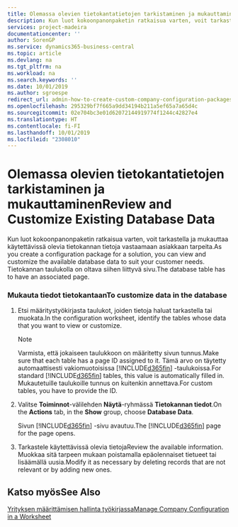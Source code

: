 ```yaml
---
title: Olemassa olevien tietokantatietojen tarkistaminen ja mukauttaminen | Microsoft Docs
description: Kun luot kokoonpanonpaketin ratkaisua varten, voit tarkastella ja mukauttaa käytettävissä olevia tietokannan tietoja vastaamaan asiakkaan tarpeita. Tietokannan taulukolla on oltava siihen liittyvä sivu.
services: project-madeira
documentationcenter: ''
author: SorenGP
ms.service: dynamics365-business-central
ms.topic: article
ms.devlang: na
ms.tgt_pltfrm: na
ms.workload: na
ms.search.keywords: ''
ms.date: 10/01/2019
ms.author: sgroespe
redirect_url: admin-how-to-create-custom-company-configuration-packages
ms.openlocfilehash: 295329bf7f665a9dd34194b211a5ef65a7a65d4c
ms.sourcegitcommit: 02e704bc3e01d62072144919774f1244c42827e4
ms.translationtype: HT
ms.contentlocale: fi-FI
ms.lasthandoff: 10/01/2019
ms.locfileid: "2308010"
---
```

# <a name="review-and-customize-existing-database-data"></a><span data-ttu-id="8ae28-104">Olemassa olevien tietokantatietojen tarkistaminen ja mukauttaminen</span><span class="sxs-lookup"><span data-stu-id="8ae28-104">Review and Customize Existing Database Data</span></span>
<span data-ttu-id="8ae28-105">Kun luot kokoonpanonpaketin ratkaisua varten, voit tarkastella ja mukauttaa käytettävissä olevia tietokannan tietoja vastaamaan asiakkaan tarpeita.</span><span class="sxs-lookup"><span data-stu-id="8ae28-105">As you create a configuration package for a solution, you can view and customize the available database data to suit your customer needs.</span></span> <span data-ttu-id="8ae28-106">Tietokannan taulukolla on oltava siihen liittyvä sivu.</span><span class="sxs-lookup"><span data-stu-id="8ae28-106">The database table has to have an associated page.</span></span>  

### <a name="to-customize-data-in-the-database"></a><span data-ttu-id="8ae28-107">Mukauta tiedot tietokantaan</span><span class="sxs-lookup"><span data-stu-id="8ae28-107">To customize data in the database</span></span>  

1.  <span data-ttu-id="8ae28-108">Etsi määritystyökirjasta taulukot, joiden tietoja haluat tarkastella tai muokata.</span><span class="sxs-lookup"><span data-stu-id="8ae28-108">In the configuration worksheet, identify the tables whose data that you want to view or customize.</span></span>  

    > [!NOTE]  
    >  <span data-ttu-id="8ae28-109">Varmista, että jokaiseen taulukkoon on määritetty sivun tunnus.</span><span class="sxs-lookup"><span data-stu-id="8ae28-109">Make sure that each table has a page ID assigned to it.</span></span> <span data-ttu-id="8ae28-110">Tämä arvo on täytetty automaattisesti vakiomuotoisissa [!INCLUDE[d365fin](includes/d365fin_md.md)] -taulukoissa.</span><span class="sxs-lookup"><span data-stu-id="8ae28-110">For standard [!INCLUDE[d365fin](includes/d365fin_md.md)] tables, this value is automatically filled in.</span></span> <span data-ttu-id="8ae28-111">Mukautetuille taulukoille tunnus on kuitenkin annettava.</span><span class="sxs-lookup"><span data-stu-id="8ae28-111">For custom tables, you have to provide the ID.</span></span>  

2.  <span data-ttu-id="8ae28-112">Valitse **Toiminnot**-välilehden **Näytä**-ryhmässä **Tietokannan tiedot**.</span><span class="sxs-lookup"><span data-stu-id="8ae28-112">On the **Actions** tab, in the **Show** group, choose **Database Data**.</span></span>  

     <span data-ttu-id="8ae28-113">Sivun [!INCLUDE[d365fin](includes/d365fin_md.md)] -sivu avautuu.</span><span class="sxs-lookup"><span data-stu-id="8ae28-113">The [!INCLUDE[d365fin](includes/d365fin_md.md)] page for the page opens.</span></span>  

3.  <span data-ttu-id="8ae28-114">Tarkastele käytettävissä olevia tietoja</span><span class="sxs-lookup"><span data-stu-id="8ae28-114">Review the available information.</span></span> <span data-ttu-id="8ae28-115">Muokkaa sitä tarpeen mukaan poistamalla epäolennaiset tietueet tai lisäämällä uusia.</span><span class="sxs-lookup"><span data-stu-id="8ae28-115">Modify it as necessary by deleting records that are not relevant or by adding new ones.</span></span>  

## <a name="see-also"></a><span data-ttu-id="8ae28-116">Katso myös</span><span class="sxs-lookup"><span data-stu-id="8ae28-116">See Also</span></span>  
 [<span data-ttu-id="8ae28-117">Yrityksen määrittämisen hallinta työkirjassa</span><span class="sxs-lookup"><span data-stu-id="8ae28-117">Manage Company Configuration in a Worksheet</span></span>](admin-how-to-manage-company-configuration-in-a-worksheet.md)
